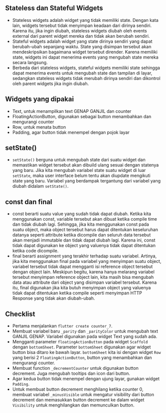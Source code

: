 ## Stateless dan Stateful Widgets
- Stateless widgets adalah widget yang tidak memiliki state. Dengan kata lain, widgets tersebut tidak menyimpan keadaan dari dirinya sendiri. Karena itu, jika ingin diubah, stateless widgets diubah oleh events external dari parent widget mereka dan tidak akan berubah sendiri.
- Stateful widgets adalah widget yang state dirinya sendiri yang dapat berubah-ubah sepanjang waktu. State yang disimpan tersebut akan mendeskripsikan bagaimana widget tersebut dirender. Karena memiliki state, widgets ini dapat menerima events yang mengubah state mereka secara langsung.
- Berbeda dari stateless widgets, stateful widgets memiliki state sehingga dapat menerima events untuk mengubah state dan tampilan di layar, sedangkan stateless widgets tidak merubah dirinya sendiri dan dikontrol oleh parent widgets jika ingin diubah.

## Widgets yang dipakai
- Text, untuk menampilkan text GENAP GANJIL dan counter
- FloatingActionButton, digunakan sebagai button menambahkan dan mengurangi counter
- Row, untuk menata button
- Padding, agar button tidak menempel dengan pojok layar

## setState()
- `setState()` berguna untuk mengubah state dari suatu widget dan memastikan widget tersebut akan dibuild ulang sesuai dengan statenya yang baru. Jika kita mengubah variabel state suatu widget di luar `setState`, maka user interface belum tentu akan diupdate mengikuti state yang baru. Variabel yang berdampak tergantung dari variabel yang diubah didalam `setState()`. 

## const dan final
- const berarti suatu value yang sudah tidak dapat diubah. Ketika kita menggunakan const, variable tersebut akan dibuat ketika compile time dan tidak diubah lagi. Sehingga, jika kita menggunakan const pada suatu object, maka object tersebut harus dapat ditentukan keseluruhan datanya seperti attribute ketika dicompile dan seluruh data tersebut akan menjadi immutable dan tidak dapat diubah lagi. Karena ini, const tidak dapat digunakan ke object yang valuenya tidak dapat ditentukan ketika code dicompile.
- final berarti assignment yang terakhir terhadap suatu variabel. Artinya, jika kita menggunakan final pada variabel yang menyimpan suatu object, variabel tersebut tidak dapat mengganti isi reference object tersebut dengan object lain. Meskipun begitu, karena hanya melarang variabel tersebut menyimpan reference object lain, kita masih bisa mengubah data atau attribute dari object yang disimpan variabel tersebut. Karena itu, final digunakan jika kita butuh menyimpan object yang valuenya tidak dapat ditentukan ketika compile seperti menyimpan HTTP Response yang tidak akan diubah-ubah.

## Checklist
- Pertama menjalankan `flutter create counter_7`.
- Membuat variabel baru `_parity` dan `_parityColor` untuk mengubah text GANJIL GENAP. Variabel digunakan pada widget Text yang sudah ada.
- Mengganti parameter `floatingActionButton` pada widget `Scaffold` dengan `bottomSheet`. Parameter `bottomSheet` digunakan agar widget button bisa ditaro ke bawah layar. `bottomSheet` kita isi dengan widget `Row` yang berisi 2 `FloatingActionButton`, button yang menambahkan dan mengurangi counter.
- Membuat function `_decrementCounter` untuk digunakan button decrement. Juga mengubah tooltips dan icon dari button.
- Agar kedua button tidak menempel dengan ujung layar, gunakan widget `Padding`.
- Untuk membuat button decrement menghilang ketika counter 0, membuat variabel `_minusVisible` untuk mengatur visibility dari button decrement dan memasukkan button decrement ke dalam widget `Visibility` untuk menghilangkan dan memunculkan button.